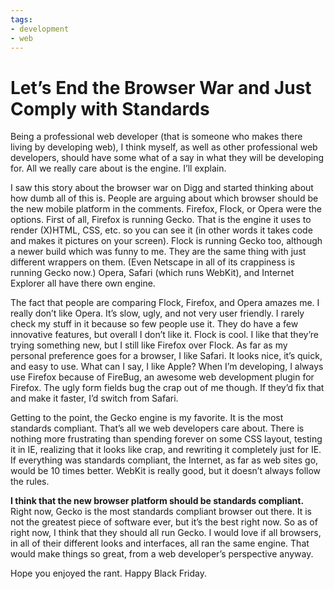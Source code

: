 ```yaml
---
tags:
- development
- web
---
```


# Let’s End the Browser War and Just Comply with Standards

Being a professional web developer (that is someone who makes there living by developing web), I think myself, as well as other professional web developers, should have some what of a say in what they will be developing for. All we really care about is the engine. I’ll explain.

I saw this story about the browser war on Digg and started thinking about how dumb all of this is. People are arguing about which browser should be the new mobile platform in the comments. Firefox, Flock, or Opera were the options. First of all, Firefox is running Gecko. That is the engine it uses to render (X)HTML, CSS, etc. so you can see it (in other words it takes code and makes it pictures on your screen). Flock is running Gecko too, although a newer build which was funny to me. They are the same thing with just different wrappers on them. (Even Netscape in all of its crappiness is running Gecko now.) Opera, Safari (which runs WebKit), and Internet Explorer all have there own engine.

The fact that people are comparing Flock, Firefox, and Opera amazes me. I really don’t like Opera. It’s slow, ugly, and not very user friendly. I rarely check my stuff in it because so few people use it. They do have a few innovative features, but overall I don’t like it. Flock is cool. I like that they’re trying something new, but I still like Firefox over Flock. As far as my personal preference goes for a browser, I like Safari. It looks nice, it’s quick, and easy to use. What can I say, I like Apple? When I’m developing, I always use Firefox because of FireBug, an awesome web development plugin for Firefox. The ugly form fields bug the crap out of me though. If they’d fix that and make it faster, I’d switch from Safari.

Getting to the point, the Gecko engine is my favorite. It is the most standards compliant. That’s all we web developers care about. There is nothing more frustrating than spending forever on some CSS layout, testing it in IE, realizing that it looks like crap, and rewriting it completely just for IE. If everything was standards compliant, the Internet, as far as web sites go, would be 10 times better. WebKit is really good, but it doesn’t always follow the rules.

**I think that the new browser platform should be standards compliant.** Right now, Gecko is the most standards compliant browser out there. It is not the greatest piece of software ever, but it’s the best right now. So as of right now, I think that they should all run Gecko. I would love if all browsers, in all of their different looks and interfaces, all ran the same engine. That would make things so great, from a web developer’s perspective anyway.

Hope you enjoyed the rant. Happy Black Friday.
